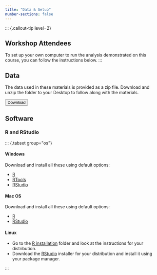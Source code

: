 ```yaml
---
title: "Data & Setup"
number-sections: false
---
```


::: {.callout-tip level=2}
## Workshop Attendees

To set up your own computer to run the analysis demonstrated on this course, you can follow the instructions below.
:::

## Data

The data used in these materials is provided as a zip file. 
Download and unzip the folder to your Desktop to follow along with the materials.

<!-- Note for Training Developers: add the link to 'href' -->
<a href="">
  <button class="btn"><i class="fa fa-download"></i> Download</button>
</a>

## Software

### R and RStudio

::: {.tabset group="os"}

#### Windows

Download and install all these using default options:

- [R](https://cran.r-project.org/bin/windows/base/release.html)
- [RTools](https://cran.r-project.org/bin/windows/Rtools/)
- [RStudio](https://www.rstudio.com/products/rstudio/download/#download)

#### Mac OS

Download and install all these using default options:

- [R](https://cran.r-project.org/bin/macosx/)
- [RStudio](https://www.rstudio.com/products/rstudio/download/#download)

#### Linux

- Go to the [R installation](https://cran.r-project.org/bin/linux/) folder and look at the instructions for your distribution.
- Download the [RStudio](https://www.rstudio.com/products/rstudio/download/#download) installer for your distribution and install it using your package manager.

:::


<!--
### Conda

Open a terminal and run:

```bash
wget -q -O - https://repo.anaconda.com/miniconda/Miniconda3-latest-Linux-x86_64.sh
bash Miniconda3-latest-Linux-x86_64.sh -b
rm Miniconda3-latest-Linux-x86_64.sh
conda init
conda config --add channels defaults; conda config --add channels bioconda; conda config --add channels conda-forge; conda config --set channel_priority strict
conda install -y mamba
```

Note: Windows users can use WSL2 (see @wsl).
-->

<!--
### Singularity

::: {.panel-tabset group="os"}

#### Windows

You can use _Singularity_ from the _Windows Subsystem for Linux_ (see @wsl).  
Once you setup WSL, you can follow the instructions for Linux.

#### Mac OS

Singularity is [not available for Mac OS](https://docs.sylabs.io/guides/3.0/user-guide/installation.html#install-on-windows-or-mac).

#### Linux

These instructions are for _Ubuntu_ or _Debian_-based distributions[^1].

[^1]: See the [Singularity documentation page](https://docs.sylabs.io/guides/3.0/user-guide/installation.html#install-on-linux) for other distributions.

```bash
sudo apt update && sudo apt upgrade && sudo apt install runc
CODENAME=$(lsb_release -c | sed 's/Codename:\t//')
wget -O singularity.deb https://github.com/sylabs/singularity/releases/download/v3.10.2/singularity-ce_3.10.2-${CODENAME}_amd64.deb
sudo dpkg -i singularity.deb
rm singularity.deb
```

:::
-->


<!-- 
### Visual Studio Code

::: {.panel-tabset group="os"}

#### Windows

- Go to the [Visual Studio Code download page](https://code.visualstudio.com/Download) and download the installer for your operating system. 
  Double-click the downloaded file to install the software, accepting all the default options. 
- After completing the installation, go to your Windows Menu, search for "Visual Studio Code" and launch the application. 
- Go to "_File > Preferences > Settings_", then select "_Text Editor > Files_" on the drop-down menu on the left. Scroll down to the section named "_EOL_" and choose "_\\n_" (this will ensure that the files you edit on Windows are compatible with the Linux operating system).

#### Mac OS

- Go to the [Visual Studio Code download page](https://code.visualstudio.com/Download) and download the installer for Mac.
- Go to the Downloads folder and double-click the file you just downloaded to extract the application. Drag-and-drop the "Visual Studio Code" file to your "Applications" folder. 
- You can now open the installed application to check that it was installed successfully (the first time you launch the application you will get a warning that this is an application downloaded from the internet - you can go ahead and click "Open").

#### Linux (Ubuntu)

- Go to the [Visual Studio Code download page](https://code.visualstudio.com/Download) and download the installer for your Linux distribution. Install the package using your system's installer.

:::
 -->

<!-- 
## WSL2

There are detailed instructions on how to install WSL on the [Microsoft documentation page](https://learn.microsoft.com/en-us/windows/wsl/install). 
But briefly:

- Click the Windows key and search for  _Windows PowerShell_, right-click on the app and choose **Run as administrator**. 
- Answer "Yes" when it asks if you want the App to make changes on your computer. 
- A terminal will open; run the command: `wsl --install`. 
  - This should start installing "ubuntu". 
  - It may ask for you to restart your computer. 
- After restart, click the Windows key and search for _Ubuntu_, click on the App and it should open a new terminal. 
- Follow the instructions to create a username and password (you can use the same username and password that you have on Windows, or a different one - it's your choice). 
  - **Note:** when you type your password nothing seems to be happening as the cursor doesn't move. However, the terminal is recording your password as you type. You will be asked to type the new password again to confirm it, so you can always try again if you get it wrong the first time.
- You should now have access to a Ubuntu Linux terminal. 
  This behaves very much like a regular Ubuntu server, and you can install apps using the `sudo apt install` command as usual. 


### Configuring WSL2

After installation, it is useful to **create shortcuts to your files on Windows**. 
Your main `C:\` drive is located in `/mnt/c/` and other drives will be equally available based on their letter. 
It may be convenient to create shortcuts to commonly-used directories, which you can do using _symbolic links_. 
Here are some commands to automatically create shortcuts to your Windows "Documents",  "Desktop" and "Downloads" folders:

```bash
ln -s $(wslpath $(powershell.exe '[environment]::getfolderpath("mydocuments")')) ~/Documents
ln -s $(wslpath $(powershell.exe '[environment]::getfolderpath("desktop")')) ~/Desktop
ln -s $(wslpath $(powershell.exe '[environment]::getfolderpath("downloads")')) ~/Downloads
```

You may also want to configure the Windows terminal to automatically open _WSL2_ (instead of the default Windows Command Prompt or Powershell):

- Search for and open the "<i class="fa-solid fa-terminal"></i> Terminal" application.
- Click on the downward arrow <i class="fa-solid fa-chevron-down"></i> in the toolbar.
- Click on "<i class="fa-solid fa-gear"></i> Settings".
- Under "Default Profile" select "<i class="fa-brands fa-linux"></i> Ubuntu". 
-->